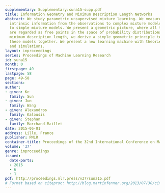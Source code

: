 ```yaml
---
supplementary: Supplementary:suna15-supp.pdf
title: Information Geometry and Minimum Description Length Networks
abstract: We study parametric unsupervised mixture learning. We measure the loss of
  intrinsic information from the observations to complex mixture models, and then
  to simple mixture models. We present a geometric picture, where all these representations
  are regarded as free points in the space of probability distributions. Based on
  minimum description length, we derive a simple geometric principle to learn all
  these models together. We present a new learning machine with theories, algorithms,
  and simulations.
layout: inproceedings
series: Proceedings of Machine Learning Research
id: suna15
month: 0
firstpage: 49
lastpage: 58
page: 49-58
sections: 
author:
- given: Ke
  family: Sun
- given: Jun
  family: Wang
- given: Alexandros
  family: Kalousis
- given: Stephan
  family: Marchand-Maillet
date: 2015-06-01
address: Lille, France
publisher: PMLR
container-title: Proceedings of the 32nd International Conference on Machine Learning
volume: '37'
genre: inproceedings
issued:
  date-parts:
  - 2015
  - 6
  - 1
pdf: http://proceedings.mlr.press/v37/suna15.pdf
# Format based on citeproc: http://blog.martinfenner.org/2013/07/30/citeproc-yaml-for-bibliographies/
---
```


